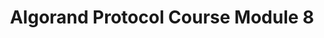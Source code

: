 ---
title: "Algorand Protocol Course Module 8"
description: "This module covers the essentials on getting started with development on the Algorand blockchain, including setting up the Algorand Sandbox, creating a basic dApp, creating a smart contract using PyTeal, create and opt in to ASAs on the Algorand TestNet and making trades on Tinyman and contributing to Liquidity Pools."
type: "course"
category: "Algorand Protocol Course,Algorand Components"
difficulty: ""
summary: "The essentials to get started with development on Algorand blockchain"
file_path: ""
image: "https://assets-global.website-files.com/5e39e095596498a8b9624af1/5ffca6e3e0d8ad9231cc2af6_Portfolio-course---final.png"
link: "https://drive.google.com/file/d/1ibl7jDshjY4tJAr8H8xgf2S7bV_wZfQ1/view?usp=sharing"
status: "open"
---